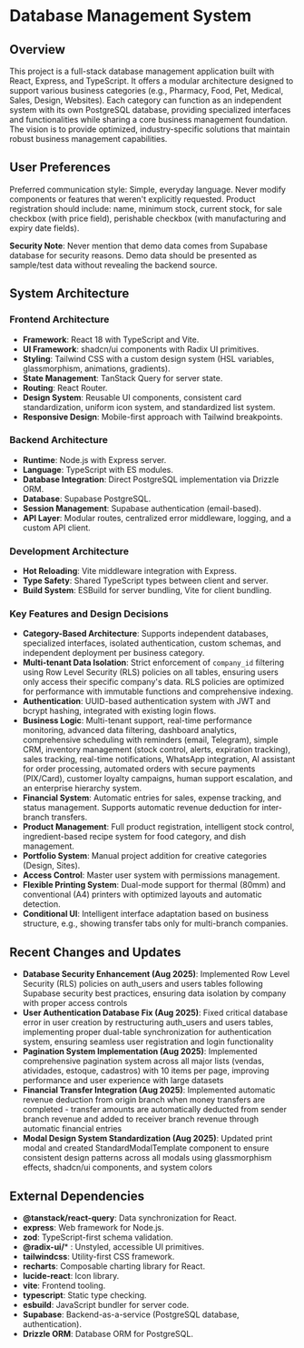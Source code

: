 # Database Management System

## Overview
This project is a full-stack database management application built with React, Express, and TypeScript. It offers a modular architecture designed to support various business categories (e.g., Pharmacy, Food, Pet, Medical, Sales, Design, Websites). Each category can function as an independent system with its own PostgreSQL database, providing specialized interfaces and functionalities while sharing a core business management foundation. The vision is to provide optimized, industry-specific solutions that maintain robust business management capabilities.

## User Preferences
Preferred communication style: Simple, everyday language.
Never modify components or features that weren't explicitly requested.
Product registration should include: name, minimum stock, current stock, for sale checkbox (with price field), perishable checkbox (with manufacturing and expiry date fields).

**Security Note**: Never mention that demo data comes from Supabase database for security reasons. Demo data should be presented as sample/test data without revealing the backend source.

## System Architecture

### Frontend Architecture
- **Framework**: React 18 with TypeScript and Vite.
- **UI Framework**: shadcn/ui components with Radix UI primitives.
- **Styling**: Tailwind CSS with a custom design system (HSL variables, glassmorphism, animations, gradients).
- **State Management**: TanStack Query for server state.
- **Routing**: React Router.
- **Design System**: Reusable UI components, consistent card standardization, uniform icon system, and standardized list system.
- **Responsive Design**: Mobile-first approach with Tailwind breakpoints.

### Backend Architecture
- **Runtime**: Node.js with Express server.
- **Language**: TypeScript with ES modules.
- **Database Integration**: Direct PostgreSQL implementation via Drizzle ORM.
- **Database**: Supabase PostgreSQL.
- **Session Management**: Supabase authentication (email-based).
- **API Layer**: Modular routes, centralized error middleware, logging, and a custom API client.

### Development Architecture
- **Hot Reloading**: Vite middleware integration with Express.
- **Type Safety**: Shared TypeScript types between client and server.
- **Build System**: ESBuild for server bundling, Vite for client bundling.

### Key Features and Design Decisions
- **Category-Based Architecture**: Supports independent databases, specialized interfaces, isolated authentication, custom schemas, and independent deployment per business category.
- **Multi-tenant Data Isolation**: Strict enforcement of `company_id` filtering using Row Level Security (RLS) policies on all tables, ensuring users only access their specific company's data. RLS policies are optimized for performance with immutable functions and comprehensive indexing.
- **Authentication**: UUID-based authentication system with JWT and bcrypt hashing, integrated with existing login flows.
- **Business Logic**: Multi-tenant support, real-time performance monitoring, advanced data filtering, dashboard analytics, comprehensive scheduling with reminders (email, Telegram), simple CRM, inventory management (stock control, alerts, expiration tracking), sales tracking, real-time notifications, WhatsApp integration, AI assistant for order processing, automated orders with secure payments (PIX/Card), customer loyalty campaigns, human support escalation, and an enterprise hierarchy system.
- **Financial System**: Automatic entries for sales, expense tracking, and status management. Supports automatic revenue deduction for inter-branch transfers.
- **Product Management**: Full product registration, intelligent stock control, ingredient-based recipe system for food category, and dish management.
- **Portfolio System**: Manual project addition for creative categories (Design, Sites).
- **Access Control**: Master user system with permissions management.
- **Flexible Printing System**: Dual-mode support for thermal (80mm) and conventional (A4) printers with optimized layouts and automatic detection.
- **Conditional UI**: Intelligent interface adaptation based on business structure, e.g., showing transfer tabs only for multi-branch companies.

## Recent Changes and Updates  
- **Database Security Enhancement (Aug 2025)**: Implemented Row Level Security (RLS) policies on auth_users and users tables following Supabase security best practices, ensuring data isolation by company with proper access controls
- **User Authentication Database Fix (Aug 2025)**: Fixed critical database error in user creation by restructuring auth_users and users tables, implementing proper dual-table synchronization for authentication system, ensuring seamless user registration and login functionality
- **Pagination System Implementation (Aug 2025)**: Implemented comprehensive pagination system across all major lists (vendas, atividades, estoque, cadastros) with 10 items per page, improving performance and user experience with large datasets
- **Financial Transfer Integration (Aug 2025)**: Implemented automatic revenue deduction from origin branch when money transfers are completed - transfer amounts are automatically deducted from sender branch revenue and added to receiver branch revenue through automatic financial entries
- **Modal Design System Standardization (Aug 2025)**: Updated print modal and created StandardModalTemplate component to ensure consistent design patterns across all modals using glassmorphism effects, shadcn/ui components, and system colors

## External Dependencies
- **@tanstack/react-query**: Data synchronization for React.
- **express**: Web framework for Node.js.
- **zod**: TypeScript-first schema validation.
- **@radix-ui/*** : Unstyled, accessible UI primitives.
- **tailwindcss**: Utility-first CSS framework.
- **recharts**: Composable charting library for React.
- **lucide-react**: Icon library.
- **vite**: Frontend tooling.
- **typescript**: Static type checking.
- **esbuild**: JavaScript bundler for server code.
- **Supabase**: Backend-as-a-service (PostgreSQL database, authentication).
- **Drizzle ORM**: Database ORM for PostgreSQL.
